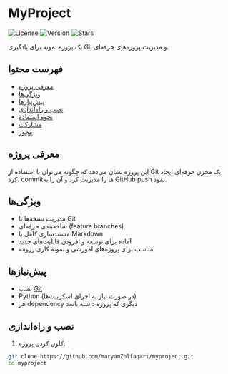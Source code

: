 # MyProject

![License](https://img.shields.io/badge/license-MIT-green)
![Version](https://img.shields.io/badge/version-1.0-blue)
![Stars](https://img.shields.io/github/stars/maryamZolfaqari/myproject?style=social)

یک پروژه نمونه برای یادگیری Git و مدیریت پروژه‌های حرفه‌ای.

## فهرست محتوا
- [معرفی پروژه](#معرفی-پروژه)
- [ویژگی‌ها](#ویژگی‌ها)
- [پیش‌نیازها](#پیش‌نیازها)
- [نصب و راه‌اندازی](#نصب-و-راه‌اندازی)
- [نحوه استفاده](#نحوه-استفاده)
- [مشارکت](#مشارکت)
- [مجوز](#مجوز)

## معرفی پروژه

این پروژه نشان می‌دهد که چگونه می‌توان با استفاده از Git یک مخزن حرفه‌ای ایجاد کرد، commitها را مدیریت کرد و آن را به GitHub push نمود.

## ویژگی‌ها

- مدیریت نسخه‌ها با Git
- شاخه‌بندی حرفه‌ای (feature branches)
- مستندسازی کامل با Markdown
- آماده برای توسعه و افزودن قابلیت‌های جدید
- مناسب برای پروژه‌های آموزشی و نمونه کاری رزومه

## پیش‌نیازها

- نصب [Git](https://git-scm.com/downloads)
- Python (در صورت نیاز به اجرای اسکریپت‌ها)
- هر dependency دیگری که پروژه داشته باشد

## نصب و راه‌اندازی

1. کلون کردن پروژه:

```bash
git clone https://github.com/maryamZolfaqari/myproject.git
cd myproject
